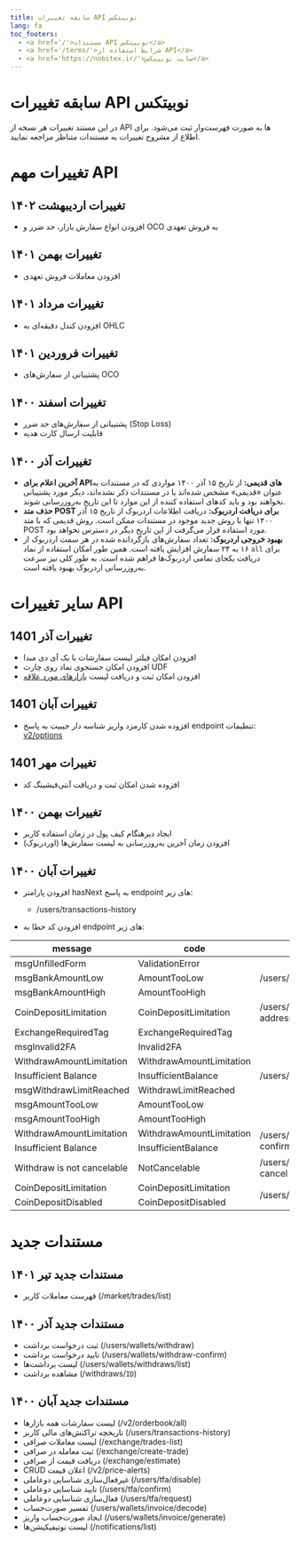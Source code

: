 ```yaml
---
title: سابقه تغییرات API نوبیتکس
lang: fa
toc_footers:
  - <a href='/'>مستندات API نوبیتکس</a>
  - <a href='/terms/'>شرایط استفاده از API</a>
  - <a href='https://nobitex.ir/'>سایت نوبیتکس</a>
---
```


# سابقه تغییرات API نوبیتکس
در این مستند تغییرات هر نسخه از API ها به صورت فهرست‌وار ثبت می‌شود. برای اطلاع از مشروح تغییرات به مستندات متناظر مراجعه نمایید.

# تغییرات مهم API

## تغییرات اردیبهشت ۱۴۰۲

* افزودن انواع سفارش بازار، حد ضرر و OCO به فروش تعهدی

## تغییرات بهمن ۱۴۰۱

* افزودن معاملات فروش تعهدی

## تغییرات مرداد ۱۴۰۱

* افزودن کندل دقیقه‌ای به OHLC

## تغییرات فروردین ۱۴۰۱

* پشتیبانی از سفارش‌های OCO

## تغییرات اسفند ۱۴۰۰

* پشتیبانی از سفارش‌های حد ضرر (Stop Loss)
* قابلیت ارسال کارت هدیه

## تغییرات آذر ۱۴۰۰

* **آخرین اعلام برای APIهای قدیمی:** از تاریخ ۱۵ آذر ۱۴۰۰ مواردی که در مستندات به عنوان «قدیمی» مشخص شده‌اند یا در مستندات ذکر نشده‌اند، دیگر مورد پشتیبانی نخواهند بود و باید کدهای استفاده کننده از این موارد تا این تاریخ به‌روزرسانی شوند.
* **حذف متد POST برای دریافت اردربوک:** دریافت اطلاعات اردربوک از تاریخ ۱۵ آذر ۱۴۰۰ تنها با روش جدید موجود در مستندات ممکن است. روش قدیمی که با متد POST مورد استفاده قرار می‌گرفت از این تاریخ دیگر در دسترس نخواهد بود.
* **بهبود خروجی اردربوک:** تعداد سفارش‌های بازگردانده شده در هر سمت اردربوک از ۱۶ به ۲۴ سفارش افزایش یافته است. همین طور امکان استفاده از نماد `all` برای دریافت یکجای تمامی اردربوک‌ها فراهم شده است. به طور کلی نیز سرعت به‌روزرسانی اردربوک بهبود یافته است.

# سایر تغییرات API
## تغییرات آذر 1401 

* افزودن امکان فیلتر لیست سفارشات با یک آی دی مبدا
* افزودن امکان جستجوی نماد روی چارت UDF
* افزودن امکان ثبت و دریافت لیست [بازارهای مورد علاقه](/#favorite_market)

## تغییرات آبان 1401 

* افزوده شدن کارمزد واریز شناسه دار جیبیت به پاسخ endpoint تنظیمات: [v2/options](/#options)

## تغییرات مهر 1401 

* افزوده شدن امکان ثبت و دریافت آنتی‌فیشینگ کد

## تغییرات بهمن ۱۴۰۰

* ایجاد دیرهنگام کیف پول در زمان استفاده کاربر
* افزودن زمان آخرین به‌روزرسانی به لیست سفارش‌ها (اوردربوک)

## تغییرات آبان ۱۴۰۰

* افزودن پارامتر hasNext به پاسخ endpoint های زیر:
  - /users/transactions-history

* افزودن کد خطا به endpoint های زیر:

message | code <th>endpoint
------- | ----
msgUnfilledForm | ValidationError <td rowspan=3>/users/wallets/deposit/bank
msgBankAmountLow | AmountTooLow
msgBankAmountHigh | AmountTooHigh
CoinDepositLimitation | CoinDepositLimitation <td rowspan=1>/users/wallets/generate-address
ExchangeRequiredTag | ExchangeRequiredTag <td rowspan=7>/users/wallets/withdraw
msgInvalid2FA | Invalid2FA
WithdrawAmountLimitation | WithdrawAmountLimitation
Insufficient Balance | InsufficientBalance
msgWithdrawLimitReached | WithdrawLimitReached
msgAmountTooLow | AmountTooLow
msgAmountTooHigh | AmountTooHigh
WithdrawAmountLimitation | WithdrawAmountLimitation <td rowspan=2>/users/wallets/withdraw-confirm
Insufficient Balance | InsufficientBalance
Withdraw is not cancelable | NotCancelable <td rowspan=1>/users/wallets/withdraw-cancel
CoinDepositLimitation | CoinDepositLimitation <td rowspan=2>/users/wallets/invoice/generate
CoinDepositDisabled | CoinDepositDisabled


# مستندات جدید

## مستندات جدید تیر ۱۴۰۱

* فهرست معاملات کاربر (/market/trades/list)

## مستندات جدید آذر ۱۴۰۰

* ثبت درخواست برداشت (/users/wallets/withdraw)
* تایید درخواست برداشت (/users/wallets/withdraw-confirm)
* لیست برداشت‌ها (/users/wallets/withdraws/list)
* مشاهده برداشت (/withdraws/`ID`)

## مستندات جدید آبان ۱۴۰۰

* لیست سفارشات همه بازارها (/v2/orderbook/all)
* تاریخچه تراکنش‌های مالی کاربر (/users/transactions-history)
* لیست معاملات صرافی (/exchange/trades-list)
* ثبت معامله در صرافی (/exchange/create-trade)
* دریافت قیمت از صرافی (/exchange/estimate)
* CRUD اعلان قیمت (/v2/price-alerts)
* غیرفعال‌سازی شناسایی دوعاملی (/users/tfa/disable)
* تایید شناسایی دوعاملی (/users/tfa/confirm)
* فعال‌سازی شناسایی دوعاملی (/users/tfa/request)
* تفسیر صورت‌حساب (/users/wallets/invoice/decode)
* ایجاد صورت‌حساب واریز (/users/wallets/invoice/generate)
* لیست نوتیفیکیشن‌ها (/notifications/list)
